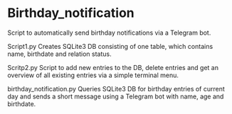 # Birthday_notification
Script to automatically send birthday notifications via a Telegram bot.

Script1.py
  Creates SQLite3 DB consisting of one table, which contains name, birthdate and relation status.
  
Scritp2.py
  Script to add new entries to the DB, delete entries and get an overview of all existing entries via a simple terminal menu.

 birthday_notification.py
  Queries SQLite3 DB for birthday entries of current day and sends a short message using a Telegram bot with name, age and birthdate.
